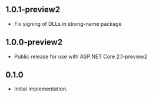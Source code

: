 ## 1.0.1-preview2
- Fix signing of DLLs in strong-name package

## 1.0.0-preview2

- Public release for use with ASP.NET Core 2.1-preview2

## 0.1.0

- Initial implementation.
